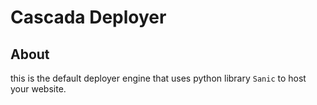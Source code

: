 # Cascada Deployer

## About

this is the default deployer engine that uses python library
`Sanic` to host your website.
